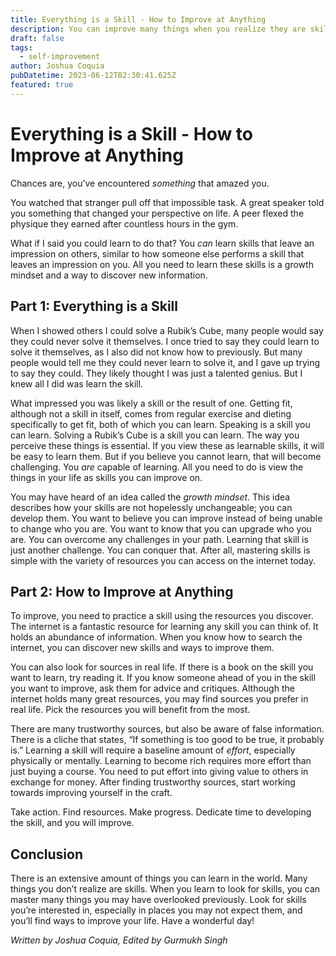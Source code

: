 ```yaml
---
title: Everything is a Skill - How to Improve at Anything
description: You can improve many things when you realize they are skills.
draft: false
tags:
  - self-improvement
author: Joshua Coquia
pubDatetime: 2023-06-12T02:30:41.625Z
featured: true
---
```


# Everything is a Skill - How to Improve at Anything

Chances are, you’ve encountered _something_ that amazed you.

You watched that stranger pull off that impossible task. A great speaker told you something that changed your perspective on life. A peer flexed the physique they earned after countless hours in the gym.

What if I said you could learn to do that? You _can_ learn skills that leave an impression on others, similar to how someone else performs a skill that leaves an impression on you. All you need to learn these skills is a growth mindset and a way to discover new information.

## Part 1: Everything is a Skill

When I showed others I could solve a Rubik’s Cube, many people would say they could never solve it themselves. I once tried to say they could learn to solve it themselves, as I also did not know how to previously. But many people would tell me they could never learn to solve it, and I gave up trying to say they could. They likely thought I was just a talented genius. But I knew all I did was learn the skill.

What impressed you was likely a skill or the result of one. Getting fit, although not a skill in itself, comes from regular exercise and dieting specifically to get fit, both of which you can learn. Speaking is a skill you can learn. Solving a Rubik’s Cube is a skill you can learn. The way you perceive these things is essential. If you view these as learnable skills, it will be easy to learn them. But if you believe you cannot learn, that will become challenging. You _are_ capable of learning. All you need to do is view the things in your life as skills you can improve on.

You may have heard of an idea called the _growth mindset_. This idea describes how your skills are not hopelessly unchangeable; you can develop them. You want to believe you can improve instead of being unable to change who you are. You want to know that you can upgrade who you are. You can overcome any challenges in your path. Learning that skill is just another challenge. You can conquer that. After all, mastering skills is simple with the variety of resources you can access on the internet today.

## Part 2: How to Improve at Anything

To improve, you need to practice a skill using the resources you discover. The internet is a fantastic resource for learning any skill you can think of. It holds an abundance of information. When you know how to search the internet, you can discover new skills and ways to improve them.

You can also look for sources in real life. If there is a book on the skill you want to learn, try reading it. If you know someone ahead of you in the skill you want to improve, ask them for advice and critiques. Although the internet holds many great resources, you may find sources you prefer in real life. Pick the resources you will benefit from the most.

There are many trustworthy sources, but also be aware of false information. There is a cliche that states, “If something is too good to be true, it probably is.” Learning a skill will require a baseline amount of _effort_, especially physically or mentally. Learning to become rich requires more effort than just buying a course. You need to put effort into giving value to others in exchange for money. After finding trustworthy sources, start working towards improving yourself in the craft.

Take action. Find resources. Make progress. Dedicate time to developing the skill, and you will improve.

## Conclusion

There is an extensive amount of things you can learn in the world. Many things you don’t realize are skills. When you learn to look for skills, you can master many things you may have overlooked previously. Look for skills you’re interested in, especially in places you may not expect them, and you’ll find ways to improve your life. Have a wonderful day!

_Written by Joshua Coquia, Edited by Gurmukh Singh_
